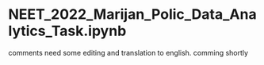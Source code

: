 # NEET_2022_Marijan_Polic_Data_Analytics_Task.ipynb
comments need some editing and translation to english. comming shortly
